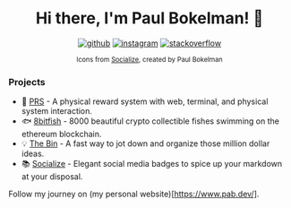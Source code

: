 <h1 align="center">Hi there, I'm Paul Bokelman! 👋</h1>

<p align="center">
  <span><a href="https://github.com/paul-bokelman"><img src="https://socialize-md.vercel.app/api/badge/github" alt="github" /></a></span>
  <span><a href="https://www.instagram.com/paul.bokelman/"><img src="https://socialize-md.vercel.app/api/badge/instagram" alt="instagram" /></a></span>
  <span><a href="https://stackoverflow.com/users/14832835/storm"><img src="https://socialize-md.vercel.app/api/badge/stackoverflow" alt="stackoverflow" /></a></span>
</p>

<p align="center"><sub>Icons from <a href="https://socialize-md.vercel.app/">Socialize</a>, created by Paul Bokelman</sub></p>

### Projects 

- 🎁 [PRS](https://github.com/prs) - A physical reward system with web, terminal, and physical system interaction.
- 🐟 [8bitfish](https://github.com/8bitfish) - 8000 beautiful crypto collectible fishes swimming on the ethereum blockchain.
- 💡 [The Bin](https://github.com/paul-bokelman/the-bin) - A fast way to jot down and organize those million dollar ideas.
- 📚 [Socialize](https://github.com/paul-bokelman/socialize) - Elegant social media badges to spice up your markdown at your disposal.

Follow my journey on (my personal website)[https://www.pab.dev/].
